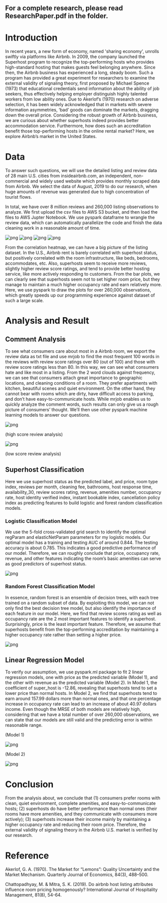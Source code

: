 ## For a complete research, please read ResearchPaper.pdf in the folder.
# Introduction
In recent years, a new form of economy, named 'sharing economy', unrolls swiftly via platforms like Airbnb. In 2009, the company launched the Superhost program to recognize the top-performing hosts who provides high-standard hosting that makes guests feel belonging anywhere. Since then, the Airbnb business has experienced a long, steady boom. Such a program has provided a great experiment for researchers to examine the external validity of signaling theory, first proposed by Michael Spence (1973) that educational credentials send information about the ability of job seekers, thus effectively helping employer distinguish highly talented workers from low ability ones. Due to Akerlof’s (1970) research on adverse selection, it has been widely acknowledged that in markets with severe information asymmetries, ‘bad’ goods can dominate the markets, dragging down the overall price. Considering the robust growth of Airbnb business, we are curious about whether superhosts indeed provides better accommodation service. Furthermore, how does such an accreditation benefit those top-performing hosts in the online rental market? Here, we explore Airbnb’s market in the United States.

# Data
To answer such questions, we will use the detailed listing and review data of 28 main U.S. cities from insideairbnb.com, an independent, non-commercial and widely used website which provides monthly scraped data from Airbnb. We select the data of August, 2019 to do our research, when huge amounts of revenue was generated due to high concentration of tourist flows.

In total, we have over 8 million reviews and 260,000 listing observations to analyze. We first upload the csv files to AWS S3 bucket, and then load the files to AWS Jupter Notebook. We use pyspark dataframe to wrangle the review data, which can automatically parallelize the code and finish the data cleaning work in a reasonable amount of time.

![png](./plot/output_11_2.png)
![png](./plot/output_13_2.png)
![png](./plot/output_14_2.png)
![png](./plot/output_15_2.png)

From the correlation heatmap, we can have a big picture of the listing dataset. In the U.S., Airbnb rent is barely correlated with superhost status, but positively correlated with the room infrastructure, like beds, bedrooms, accommodates, etc. Also, superhosts seem to receive more reviews, slightly higher review score ratings, and tend to provide better hosting service, like more actively responding to customers. From the bar plots, we can clearly see that superhosts seem not to set higher room price, but they manage to maintain a much higher occupancy rate and earn relatively more. Here, we use pyspark to draw the plots for over 260,000 observations, which greatly speeds up our programming experience against dataset of such a large scale.

# Analysis and Result

## Comment Analysis
To see what consumers care about most in a Airbnb room, we export the review data as txt file and use mrjob to find the most frequent 100 words in the reviews with review score ratings over 80 (out of 100) and those with review score ratings less than 80. In this way, we can see what consumers hate and like most in a listing. From the 2 word clouds against frequency, we can see that consumers attach great importance to geographic locations, and cleaning conditions of a room. They prefer apartments with kitchen, beautiful scenes and quiet environment. On the other hand, they cannot bear with rooms which are dirty, have difficult access to parking, and don’t have easy-to-communicate hosts. While mrjob enables us to quickly analyze the comment words, such results can only give us a rough picture of consumers’ thought. We’ll then use other pyspark machine learning models to answer our questions.

![png](./wordcloud/output_13_1.png)

(high score review analysis)

![png](./wordcloud/output_14_1.png)

(low score review analysis)

## Superhost Classification
Here we use superhost status as the predicted label, and price, room type index, reviews per month, cleaning fee, bathrooms, host response time, availability_30, review scores rating, revenue, amenities number, occupancy rate, host identity verified index, instant bookable index, cancellation policy index as predicting features to build logistic and forest random classification models. 

### Logistic Classification Model
We use the 5-fold cross-validated grid search to identify the optimal regParam and elasticNetParam parameters for my logistic models. Our optimal model has a training and testing AUC of around 0.844. The testing accuracy is about 0.785. This indicates a good predictive performance of our model. Therefore, we can roughly conclude that price, occupancy rate, revenue, and other features indicating the room’s basic amenities can serve as good predictors of superhost status.

![png](./classification_model/output_13_2.png)

### Random Forest Classification Model
In essence, random forest is an ensemble of decision trees, with each tree trained on a random subset of data. By exploiting this model, we can not only find the best decision tree model, but also identify the importance of each feature in our model. Here, we find that review scores rating as well as occupancy rate are the 2 most important features to identify a superhost. Surprisingly, price is the least important feature. Therefore, we assume that superhosts benefit from the top-performing accreditation by maintaining a higher occupancy rate rather than setting a higher price.

![png](./tables/table1.png)

## Linear Regression Model

To verify our assumption, we use pyspark.ml package to fit 2 linear regression models, one with price as the predicted variable (Model 1), and the other with revenue as the predicted variable (Model 2). In Model 1, the coefficient of super_host is -12.86, revealing that superhosts tend to set a lower price than normal hosts. In Model 2, we find that superhosts tend to earn around 157.99 dollars more than normal ones, and that one percentage increase in occupancy rate can lead to an increase of about 40.97 dollars income. Even though the MRSE of both models are relatively high, considering that we have a total number of over 260,000 observations, we can state that our models are still valid and the predicting error is within reasonable range.

(Model 1)

![png](./tables/table2.png)

(Model 2)

![png](./tables/table3.png)

# Conclusion
From the analysis about, we conclude that (1) consumers prefer rooms with clean, quiet environment, complete amenities, and easy-to-communicate hosts; (2) superhosts do have better performance than normal ones (their rooms have more amenities, and they communicate with consumers more actively); (3) superhosts increase their income mainly by maintaining a higher occupancy rate and reducing their room price. Therefore, the external validity of signaling theory in the Airbnb U.S. market is verified by our research.

# Reference
Akerlof, G. A. (1970). The Market for “Lemons”: Quality Uncertainty and the Market Mechanism. Quarterly Journal of Economics, 84(3), 488–500.

Chattopadhyay, M. & Mitra, S. K. (2019). Do airbnb host listing attributes influence room pricing homogenously? International Journal of Hospitality Management, 81(8), 54-64.


